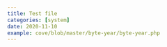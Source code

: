 ```yaml
---
title: Test file
categories: [system]
date: 2020-11-10
example: cove/blob/master/byte-year/byte-year.php
---
```

